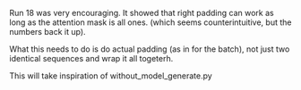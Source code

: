 Run 18 was very encouraging. It showed that right padding can work as long as the attention mask is all ones. (which seems counterintuitive, but the numbers back it up).

What this needs to do is do actual padding (as in for the batch), not just two identical sequences and wrap it all togeterh.

This will take inspiration of without_model_generate.py